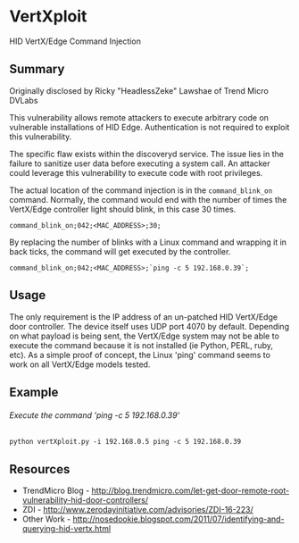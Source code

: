 # VertXploit
HID VertX/Edge Command Injection

## Summary ##
Originally disclosed by Ricky "HeadlessZeke" Lawshae of Trend Micro DVLabs

This vulnerability allows remote attackers to execute arbitrary code on vulnerable installations of HID Edge. Authentication is not required to exploit this vulnerability.

The specific flaw exists within the discoveryd service. The issue lies in the failure to sanitize user data before executing a system call. An attacker could leverage this vulnerability to execute code with root privileges.

The actual location of the command injection is in the `command_blink_on` command. Normally, the command would end with the number of times the VertX/Edge controller light should blink, in this case 30 times. 

`command_blink_on;042;<MAC_ADDRESS>;30;`

By replacing the number of blinks with a Linux command and wrapping it in back ticks, the command will get executed by the controller.

``command_blink_on;042;<MAC_ADDRESS>;`ping -c 5 192.168.0.39`;``

## Usage ##
The only requirement is the IP address of an un-patched HID VertX/Edge door controller. The device itself uses UDP port 4070 by default. Depending on what payload is being sent, the VertX/Edge system may not be able to execute the command because it is not installed (ie Python, PERL, ruby, etc). As a simple proof of concept, the Linux 'ping' command seems to work on all VertX/Edge models tested.

## Example ##
###### Execute the command 'ping -c 5 192.168.0.39'

`python vertXploit.py -i 192.168.0.5 ping -c 5 192.168.0.39`

## Resources ##
* TrendMicro Blog - http://blog.trendmicro.com/let-get-door-remote-root-vulnerability-hid-door-controllers/
* ZDI - http://www.zerodayinitiative.com/advisories/ZDI-16-223/
* Other Work - http://nosedookie.blogspot.com/2011/07/identifying-and-querying-hid-vertx.html

